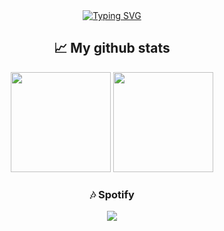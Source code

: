  <div align="center">
<a href="https://readme-typing-svg.demolab.com/demo/"><img src="https://readme-typing-svg.demolab.com?font=Fira+Code&size=30&duration=3000&pause=1250&color=00F5D4&center=true&width=600&border=FFFFFFFF&height=100&lines=Hola+Mundo;Soy+Sergio+H;Desarrollador+Frontend+%26+Backend;%C2%BFQu%C3%A9+tal+estas%3F;Yo+%C2%A1Bien!+%2C+%C2%A1Un+placer+conocerte!;%C2%BFDe+verdad+sigues+leyendo%3F;uff+Si+que+estas+aburrid%40;%C2%BFQuiz%C3%A1s+esto+sea+infinito%3F;Naah+seguro+que+termina+;+%C2%BFO+quiz%C3%A1s+no%3F;!Ey%C2%A1+%C2%BFsigues+ah%C3%AD%3F;Si+has+aguantado+hasta+aqu%C3%AD+...;Igual+deber%C3%ADas+seguirme+%3AD" alt="Typing SVG" /></a>

## 📈 My github stats

<p align="center">
 <img height="160em" src="https://github-readme-stats-eight-theta.vercel.app/api?username=SergioH1&show_icons=true&theme=dracula&include_all_commits=true&count_private=true"/>
 <img height="160em" src="https://github-readme-stats-eight-theta.vercel.app/api/top-langs/?username=SergioH1&layout=compact&theme=dracula"/>
</p>

### 🎶 Spotify

<div align="center">
<a href = "https://open.spotify.com/user/zq6jsfa8qjdgc34hg9nr82sky">
 <img src="https://spotifynowwatching.vercel.app/api/spotify"/> </a>
</div>
</div>
<!--[![Spotify](https://spotifynowwatching.vercel.app/api/spotify)](https://open.spotify.com/user/zq6jsfa8qjdgc34hg9nr82sky)

**SergioH1/SergioH1** is a ✨ _special_ ✨ repository because its `README.md` (this file) appears on your GitHub profile.

Here are some ideas to get you started:

- 🔭 I’m currently working on ...
- 🌱 I’m currently learning ...
- 👯 I’m looking to collaborate on ...
- 🤔 I’m looking for help with ...
- 💬 Ask me about ...
- 📫 How to reach me: ...
- 😄 Pronouns: ...
- ⚡ Fun fact: ...
  -->
